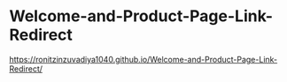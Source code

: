 # Welcome-and-Product-Page-Link-Redirect

https://ronitzinzuvadiya1040.github.io/Welcome-and-Product-Page-Link-Redirect/
